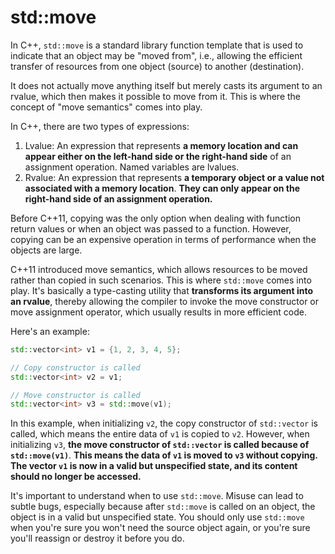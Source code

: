 # std::move

In C++, `std::move` is a standard library function template that is used to indicate that an object may be "moved from", i.e., allowing the efficient transfer of resources from one object (source) to another (destination). 

It does not actually move anything itself but merely casts its argument to an rvalue, which then makes it possible to move from it. This is where the concept of "move semantics" comes into play.

In C++, there are two types of expressions:
1. Lvalue: An expression that represents **a memory location and can appear either on the left-hand side or the right-hand side** of an assignment operation. Named variables are lvalues.
2. Rvalue: An expression that represents **a temporary object or a value not associated with a memory location**. **They can only appear on the right-hand side of an assignment operation.**

Before C++11, copying was the only option when dealing with function return values or when an object was passed to a function. However, copying can be an expensive operation in terms of performance when the objects are large.

C++11 introduced move semantics, which allows resources to be moved rather than copied in such scenarios. This is where `std::move` comes into play. It's basically a type-casting utility that **transforms its argument into an rvalue**, thereby allowing the compiler to invoke the move constructor or move assignment operator, which usually results in more efficient code.

Here's an example:

```cpp
std::vector<int> v1 = {1, 2, 3, 4, 5};

// Copy constructor is called
std::vector<int> v2 = v1; 

// Move constructor is called
std::vector<int> v3 = std::move(v1);
```

In this example, when initializing `v2`, the copy constructor of `std::vector` is called, which means the entire data of `v1` is copied to `v2`. However, when initializing `v3`, **the move constructor of `std::vector` is called because of `std::move(v1)`**. **This means the data of `v1` is moved to `v3` without copying. The vector `v1` is now in a valid but unspecified state, and its content should no longer be accessed.**

It's important to understand when to use `std::move`. Misuse can lead to subtle bugs, especially because after `std::move` is called on an object, the object is in a valid but unspecified state. You should only use `std::move` when you're sure you won't need the source object again, or you're sure you'll reassign or destroy it before you do.
